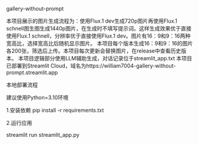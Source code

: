 gallery-without-prompt

本项目展示的图片生成流程为：使用Flux.1 dev生成720p图片再使用Flux.1 schnell图生图生成1440p图片，在生成时不填写提示词。这样生成效果优于直接使用Flux.1 schnell，分辨率优于直接使用Flux.1 dev。图片有16：9和9：16两种宽高比，选择宽高比后随机显示图片。
本项目每个版本生成16：9和9：16的图片各200张，筛选后上传。本项目每次更新会替换图片，在release中查看历史版本。
本项目逻辑部分使用LLM辅助生成，对话记录位于streamlit_app.txt
本项目已部署到Streamlit Cloud，域名为https://william7004-gallery-without-prompt.streamlit.app

本地部署流程

建议使用Python=3.10环境

1.安装依赖
pip install -r requirements.txt

2.运行应用

streamlit run streamlit_app.py